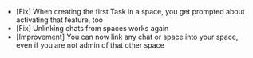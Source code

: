 - [Fix] When creating the first Task in a space, you get prompted about activating that feature, too
- [Fix] Unlinking chats from spaces works again
- [Improvement] You can now link any chat or space into your space, even if you are not admin of that other space  